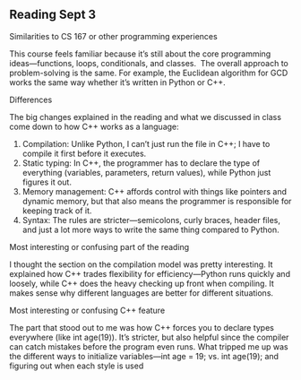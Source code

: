 
## Reading Sept 3


Similarities to CS 167 or other programming experiences


This course feels familiar because it’s still about the core programming ideas—functions, loops, conditionals, and classes. 
The overall approach to problem-solving is the same. For example, the Euclidean algorithm for GCD works the same way whether it’s written in Python or C++.


Differences


The big changes explained in the reading and what we discussed in class come down to how C++ works as a language:
1) Compilation: Unlike Python, I can’t just run the file in C++; I have to compile it first before it executes.
2) Static typing: In C++, the programmer has to declare the type of everything (variables, parameters, return values), while Python just figures it out.
3) Memory management: C++ affords control with things like pointers and dynamic memory, but that also means the programmer is responsible for keeping track of it.
4) Syntax: The rules are stricter—semicolons, curly braces, header files, and just a lot more ways to write the same thing compared to Python.


Most interesting or confusing part of the reading


I thought the section on the compilation model was pretty interesting. It explained how C++ trades flexibility for efficiency—Python runs quickly and loosely, while C++ does the heavy checking up front when compiling. It makes sense why different languages are better for different situations.


Most interesting or confusing C++ feature


The part that stood out to me was how C++ forces you to declare types everywhere (like int age(19)). It’s stricter, but also helpful since the compiler can catch mistakes before the program even runs. What tripped me up was the different ways to initialize variables—int age = 19; vs. int age(19); and figuring out when each style is used
